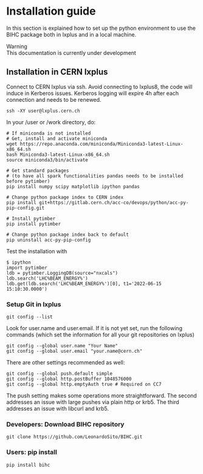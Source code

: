 # Installation guide

In this section is explained how to set up the python environment to use the BIHC package both in lxplus and in a local machine.

<div class="warning">
<div class="admonition-title">
Warning
</div>
This documentation is currently under development
</div>

## Installation in CERN lxplus

Connect to CERN lxplus via ssh. Avoid connecting to lxplus8, the code will induce in Kerberos issues. Kerberos logging will expire 4h after each connection and needs to be renewed.
```
ssh -XY user@lxplus.cern.ch
```
In your /user or /work directory, do:
```
# If miniconda is not installed
# Get, install and activate miniconda
wget https://repo.anaconda.com/miniconda/Miniconda3-latest-Linux-x86_64.sh
bash Miniconda3-latest-Linux-x86_64.sh 
source miniconda3/bin/activate

# Get standard packages 
# (to have all spark functionalities pandas needs to be installed before pytimber)
pip install numpy scipy matplotlib ipython pandas

# Change python package index to CERN index
pip install git+https://gitlab.cern.ch/acc-co/devops/python/acc-py-pip-config.git

# Install pytimber
pip install pytimber

# Change python package index back to default
pip uninstall acc-py-pip-config
```
Test the installation with 
```
$ ipython
import pytimber
ldb = pytimber.LoggingDB(source="nxcals") 
ldb.search('LHC%BEAM_ENERGY%')
ldb.get(ldb.search('LHC%BEAM_ENERGY%')[0], t1='2022-06-15 15:10:30.0000')
```
### Setup Git in lxplus
```
git config --list
```
Look for user.name and user.email. If it is not yet set, run the following commands (which set the information for all your git repositories on lxplus)
```
git config --global user.name "Your Name"
git config --global user.email "your.name@cern.ch"
```
There are other settings recommended as well:
```
git config --global push.default simple
git config --global http.postBuffer 1048576000
git config --global http.emptyAuth true # Required on CC7
```
The push setting makes some operations more straightforward. The second addresses an issue with large pushes via plain http or krb5. The third addresses an issue with libcurl and krb5.

### Developers: Download BIHC repository
```
git clone https://github.com/LeonardoSito/BIHC.git
```
### Users: pip install
```
pip install bihc
```


